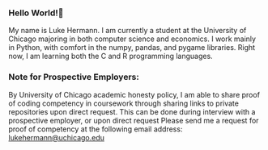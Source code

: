 ### Hello World!👋

My name is Luke Hermann. I am currently a student at the University of Chicago majoring in both computer science and economics. I work mainly in Python, with comfort in the numpy, pandas, and pygame libraries. Right now, I am learning both the C and R programming languages.

### Note for Prospective Employers:
By University of Chicago academic honesty policy, I am able to share proof of coding competency in coursework through sharing links to private repositories upon direct request. This can be done during interview with a prospective employer, or upon direct request Please send me a request for proof of competency at the following email address: lukehermann@uchicago.edu
